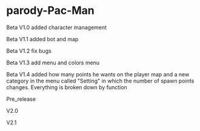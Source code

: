 # parody-Pac-Man
Beta V1.0 added character management

Beta V1.1 added bot and map

Beta V1.2 fix bugs

Beta V1.3 add menu and colors menu

Beta V1.4 added how many points he wants on the player map and a new category in the menu called "Setting" in which the number of spawn points changes. Everything is broken down by function

Pre_release

V2.0

V2.1
